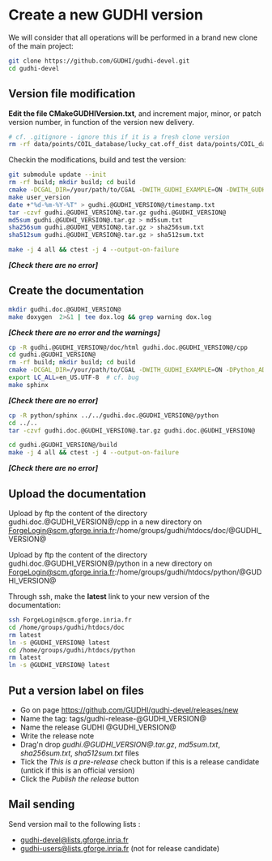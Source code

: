 # Create a new GUDHI version

We will consider that all operations will be performed in a brand new clone of the main project:
```bash
git clone https://github.com/GUDHI/gudhi-devel.git
cd gudhi-devel
```

## Version file modification

**Edit the file CMakeGUDHIVersion.txt**, and increment major, minor, or patch version number, in function of the version new delivery.
```bash
# cf. .gitignore - ignore this if it is a fresh clone version
rm -rf data/points/COIL_database/lucky_cat.off_dist data/points/COIL_database/lucky_cat.off_sc.dot data/points/KleinBottle5D.off_dist data/points/KleinBottle5D.off_sc.dot data/points/human.off_dist data/points/human.off_sc.off data/points/human.off_sc.txt
```

Checkin the modifications, build and test the version:
```bash
git submodule update --init
rm -rf build; mkdir build; cd build
cmake -DCGAL_DIR=/your/path/to/CGAL -DWITH_GUDHI_EXAMPLE=ON -DWITH_GUDHI_BENCHMARK=ON  -DUSER_VERSION_DIR=gudhi.@GUDHI_VERSION@ -DPython_ADDITIONAL_VERSIONS=3 ..
make user_version
date +"%d-%m-%Y-%T" > gudhi.@GUDHI_VERSION@/timestamp.txt
tar -czvf gudhi.@GUDHI_VERSION@.tar.gz gudhi.@GUDHI_VERSION@
md5sum gudhi.@GUDHI_VERSION@.tar.gz > md5sum.txt
sha256sum gudhi.@GUDHI_VERSION@.tar.gz > sha256sum.txt
sha512sum gudhi.@GUDHI_VERSION@.tar.gz > sha512sum.txt

make -j 4 all && ctest -j 4 --output-on-failure
```

***[Check there are no error]***

## Create the documentation
```bash
mkdir gudhi.doc.@GUDHI_VERSION@
make doxygen  2>&1 | tee dox.log && grep warning dox.log
```

***[Check there are no error and the warnings]***

```bash
cp -R gudhi.@GUDHI_VERSION@/doc/html gudhi.doc.@GUDHI_VERSION@/cpp
cd gudhi.@GUDHI_VERSION@
rm -rf build; mkdir build; cd build
cmake -DCGAL_DIR=/your/path/to/CGAL -DWITH_GUDHI_EXAMPLE=ON -DPython_ADDITIONAL_VERSIONS=3 ..
export LC_ALL=en_US.UTF-8  # cf. bug
make sphinx
```

***[Check there are no error]***

```bash
cp -R python/sphinx ../../gudhi.doc.@GUDHI_VERSION@/python
cd ../..
tar -czvf gudhi.doc.@GUDHI_VERSION@.tar.gz gudhi.doc.@GUDHI_VERSION@

cd gudhi.@GUDHI_VERSION@/build
make -j 4 all && ctest -j 4 --output-on-failure
```

***[Check there are no error]***

## Upload the documentation

Upload by ftp the content of the directory gudhi.doc.@GUDHI_VERSION@/cpp in a new directory on ForgeLogin@scm.gforge.inria.fr:/home/groups/gudhi/htdocs/doc/@GUDHI_VERSION@

Upload by ftp the content of the directory gudhi.doc.@GUDHI_VERSION@/python in a new directory on ForgeLogin@scm.gforge.inria.fr:/home/groups/gudhi/htdocs/python/@GUDHI_VERSION@

Through ssh, make the **latest** link to your new version of the documentation:
```bash
ssh ForgeLogin@scm.gforge.inria.fr
cd /home/groups/gudhi/htdocs/doc
rm latest
ln -s @GUDHI_VERSION@ latest
cd /home/groups/gudhi/htdocs/python
rm latest
ln -s @GUDHI_VERSION@ latest
```

## Put a version label on files

* Go on page https://github.com/GUDHI/gudhi-devel/releases/new
* Name the tag: tags/gudhi-release-@GUDHI_VERSION@
* Name the release GUDHI @GUDHI_VERSION@
* Write the release note
* Drag'n drop *gudhi.@GUDHI_VERSION@.tar.gz*, *md5sum.txt*, *sha256sum.txt*, *sha512sum.txt* files
* Tick the *This is a pre-release* check button if this is a release candidate (untick if this is an official version)
* Click the *Publish the release* button

## Mail sending
Send version mail to the following lists :
* gudhi-devel@lists.gforge.inria.fr
* gudhi-users@lists.gforge.inria.fr (not for release candidate)

